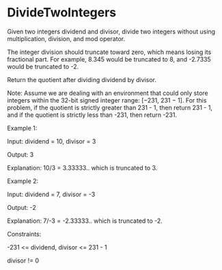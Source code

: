 # DivideTwoIntegers

Given two integers dividend and divisor, divide two integers without using multiplication, division, and mod operator.

The integer division should truncate toward zero, which means losing its fractional part. For example, 8.345 would be truncated to 8, and -2.7335 would be truncated to -2.

Return the quotient after dividing dividend by divisor.

Note: Assume we are dealing with an environment that could only store integers within the 32-bit signed integer range: [−231, 231 − 1]. For this problem, if the quotient is strictly greater than 231 - 1, then return 231 - 1, and if the quotient is strictly less than -231, then return -231.

 

Example 1:

Input: dividend = 10, divisor = 3

Output: 3

Explanation: 10/3 = 3.33333.. which is truncated to 3.


Example 2:

Input: dividend = 7, divisor = -3

Output: -2

Explanation: 7/-3 = -2.33333.. which is truncated to -2.
 

Constraints:

-231 <= dividend, divisor <= 231 - 1

divisor != 0
